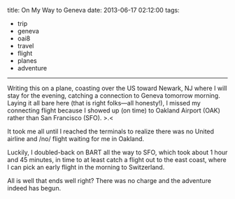 title: On My Way to Geneva
date: 2013-06-17 02:12:00
tags: 
- trip
- geneva
- oai8
- travel
- flight
- planes
- adventure
---

Writing this on a plane, coasting over the US toward Newark, NJ where I will stay for the evening, catching a connection to Geneva tomorrow morning. Laying it all bare here (that is right folks&mdash;all honesty!), I missed my connecting flight because I showed up (on time) to Oakland Airport (OAK) rather than San Francisco (SFO). &gt;.&lt;

It took me all until I reached the terminals to realize there was no United airline and /no/ flight waiting for me in Oakland. 

Luckily, I doubled-back on BART all the way to SFO, which took about 1 hour and 45 minutes, in time to at least catch a flight out to the east coast, where I can pick an early flight in the morning to Switzerland.

All is well that ends well right? There was no charge and the adventure indeed has begun.